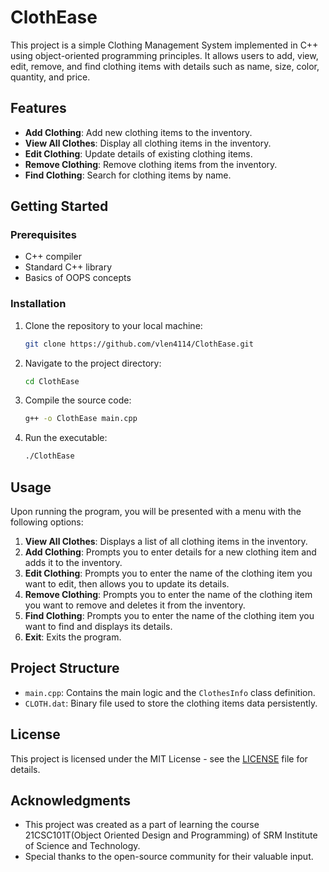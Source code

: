 # ClothEase

This project is a simple Clothing Management System implemented in C++ using object-oriented programming principles. It allows users to add, view, edit, remove, and find clothing items with details such as name, size, color, quantity, and price.

## Features

- **Add Clothing**: Add new clothing items to the inventory.
- **View All Clothes**: Display all clothing items in the inventory.
- **Edit Clothing**: Update details of existing clothing items.
- **Remove Clothing**: Remove clothing items from the inventory.
- **Find Clothing**: Search for clothing items by name.

## Getting Started

### Prerequisites

- C++ compiler
- Standard C++ library
- Basics of OOPS concepts

### Installation

1. Clone the repository to your local machine:

    ```bash
    git clone https://github.com/vlen4114/ClothEase.git
    ```

2. Navigate to the project directory:

    ```bash
    cd ClothEase
    ```

3. Compile the source code:

    ```bash
    g++ -o ClothEase main.cpp
    ```

4. Run the executable:

    ```bash
    ./ClothEase
    ```

## Usage

Upon running the program, you will be presented with a menu with the following options:

1. **View All Clothes**: Displays a list of all clothing items in the inventory.
2. **Add Clothing**: Prompts you to enter details for a new clothing item and adds it to the inventory.
3. **Edit Clothing**: Prompts you to enter the name of the clothing item you want to edit, then allows you to update its details.
4. **Remove Clothing**: Prompts you to enter the name of the clothing item you want to remove and deletes it from the inventory.
5. **Find Clothing**: Prompts you to enter the name of the clothing item you want to find and displays its details.
6. **Exit**: Exits the program.


## Project Structure

- `main.cpp`: Contains the main logic and the `ClothesInfo` class definition.
- `CLOTH.dat`: Binary file used to store the clothing items data persistently.


## License

This project is licensed under the MIT License - see the [LICENSE](LICENSE) file for details.

## Acknowledgments

- This project was created as a part of learning the course 21CSC101T(Object Oriented Design and Programming) of SRM Institute of Science and Technology.
- Special thanks to the open-source community for their valuable input.

